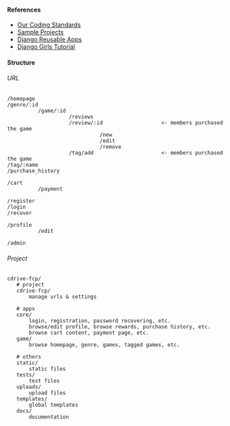 #### References

- [Our Coding Standards](https://github.com/pyliaorachel/cdrive-fcp/blob/master/CODING_STANDARDS.md)
- [Sample Projects](https://github.com/django/djangoproject.com)
- [Django Reusable Apps](http://django-reusable-app-docs.readthedocs.io/en/latest/)
- [Django Girls Tutorial](https://tutorial.djangogirls.org/en/)

#### Structure

###### URL

```
/homepage
/genre/:id
          /game/:id
                    /reviews
                    /review/:id                   <- members purchased the game
                              /new
                              /edit
                              /remove
                    /tag/add                      <- members purchased the game
/tag/:name
/purchase_history

/cart
          /payment
          
/register
/login
/recover

/profile
          /edit
          
/admin
```

###### Project

```
cdrive-fcp/
   # project
   cdrive-fcp/
       manage urls & settings
       
   # apps
   core/
       login, registration, password recovering, etc.
       browse/edit profile, browse rewards, purchase history, etc.
       browse cart content, payment page, etc.
   game/
       browse homepage, genre, games, tagged games, etc.
       
   # others
   static/
       static files
   tests/
       test files
   uploads/
       upload files
   templates/
       global templates
   docs/
       documentation
```
